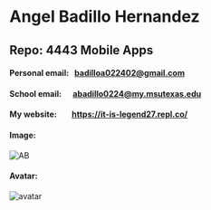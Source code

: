 # Angel Badillo Hernandez
## Repo: 4443 Mobile Apps
#### Personal email: &nbsp; badilloa022402@gmail.com
#### School email: &nbsp; &nbsp; &nbsp;abadillo0224@my.msutexas.edu
#### My website: &nbsp; &nbsp; &nbsp; &nbsp;https://it-is-legend27.repl.co/
#### Image:
![AB](https://user-images.githubusercontent.com/81447537/131596351-769e47d1-14e4-4f5a-a412-a72da60fb173.jpg)
#### Avatar:
![avatar](https://user-images.githubusercontent.com/81447537/131596630-29794383-4541-4df5-b688-cf252b702b4b.jpg)
